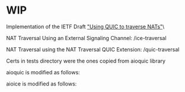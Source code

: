 # WIP
Implementation of the IETF Draft ["Using QUIC to traverse NATs"](https://www.ietf.org/archive/id/draft-seemann-quic-nat-traversal-01.html)\

NAT Traversal Using an External Signaling Channel: /ice-traversal

NAT Traversal using the NAT Traversal QUIC Extension: /quic-traversal

Certs in tests directory were the ones copied from aioquic library

aioquic is modified as follows:

aioice is modified as follows:
